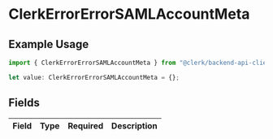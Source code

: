 # ClerkErrorErrorSAMLAccountMeta

## Example Usage

```typescript
import { ClerkErrorErrorSAMLAccountMeta } from "@clerk/backend-api-client/models/components";

let value: ClerkErrorErrorSAMLAccountMeta = {};
```

## Fields

| Field       | Type        | Required    | Description |
| ----------- | ----------- | ----------- | ----------- |